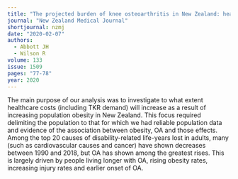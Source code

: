 ```yaml
---
title: "The projected burden of knee osteoarthritis in New Zealand: healthcare expenditure and total joint replacement provision---a response"
journal: "New Zealand Medical Journal"
shortjournal: nzmj
date: "2020-02-07"
authors:
  - Abbott JH
  - Wilson R
volume: 133
issue: 1509
pages: "77-78"
year: 2020
---
```


The main purpose of our analysis was to investigate to what extent healthcare costs (including TKR demand) will increase as a result of increasing population obesity in New Zealand. This focus required delimiting the population to that for which we had reliable population data and evidence of the association between obesity, OA and those effects. Among the top 20 causes of disability-related life-years lost in adults, many (such as cardiovascular causes and cancer) have shown decreases between 1990 and 2018, but OA has shown among the greatest rises. This is largely driven by people living longer with OA, rising obesity rates, increasing injury rates and earlier onset of OA.
